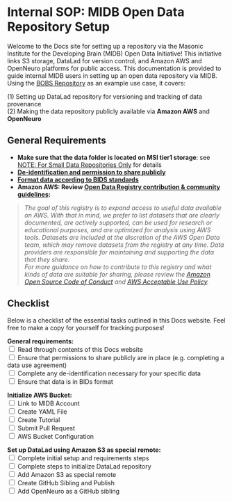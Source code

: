 # Internal SOP: MIDB Open Data Repository Setup

Welcome to the Docs site for setting up a repository via the Masonic Institute for the Developing Brain (MIDB) Open Data Initiative! This initiative links S3 storage, DataLad for version control, and Amazon AWS and OpenNeuro platforms for public access. This documentation is provided to guide internal MIDB users in setting up an open data repository via MIDB. Using the [BOBS Repository](https://bobsrepository.readthedocs.io/en/latest/) as an example use case, it covers:

(1) Setting up DataLad repository for versioning and tracking of data provenance        
(2) Making the data repository publicly available via **Amazon AWS** and **OpenNeuro**        

## General Requirements
- **Make sure that the data folder is located on MSI tier1 storage**: see [NOTE: For Small Data Repositories Only](datalad-init.md#note-for-small-data-repositories-only) for details
- **[De-identification and permission to share publicly](dataprep.md#de-identification-and-permission-to-share-publicly)**        
- **[Format data according to BIDS standards](dataprep.md#bids-standard)**        
- **Amazon AWS: Review [Open Data Registry contribution & community guidelines](https://github.com/awslabs/open-data-registry/blob/main/CONTRIBUTING.md):**        
> *The goal of this registry is to expand access to useful data available on AWS. With that in mind, we prefer to list datasets that are clearly documented, are actively supported, can be used for research or educational purposes, and are optimized for analysis using AWS tools. Datasets are included at the discretion of the AWS Open Data team, which may remove datasets from the registry at any time. Data providers are responsible for maintaining and supporting the data that they share.*     
> *For more guidance on how to contribute to this registry and what kinds of data are suitable for sharing, please review the [Amazon Open Source Code of Conduct](https://aws.github.io/code-of-conduct) and [AWS Acceptable Use Policy](https://aws.amazon.com/aup/).*

## Checklist

Below is a checklist of the essential tasks outlined in this Docs website. Feel free to make a copy for yourself for tracking purposes!

**General requirements:**       
<input type="checkbox"> Read through contents of this Docs website      
<input type="checkbox"> Ensure that permissions to share publicly are in place (e.g. completing a data use agreement)       
<input type="checkbox"> Complete any de-identification necessary for your specific data     
<input type="checkbox"> Ensure that data is in BIDs format  

**Initialize AWS Bucket:**      
<input type="checkbox"> Link to MIDB Account                    
<input type="checkbox"> Create YAML File        
<input type="checkbox"> Create Tutorial     
<input type="checkbox"> Submit Pull Request     
<input type="checkbox"> AWS Bucket Configuration

**Set up DataLad using Amazon S3 as special remote:**  
<input type="checkbox"> Complete initial setup and requirements steps  
<input type="checkbox"> Complete steps to initialize DataLad repository  
<input type="checkbox"> Add Amazon S3 as special remote         
<input type="checkbox"> Create GitHub Sibling and Publish       
<input type="checkbox"> Add OpenNeuro as a GitHub sibling   